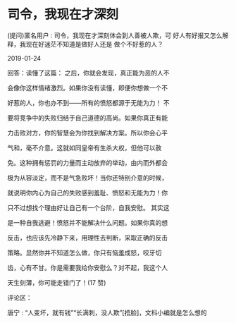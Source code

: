 # 司令，我现在才深刻

(提问)匿名用户 : 司令，我现在才深刻体会到人善被人欺，可 好人有好报又怎么解释，我现在好迷茫不知道是做好人还是 做个不好惹的人？

2019-01-24

回答：读懂了这篇： 之后，你就会发现，真正能为恶的人不

会像你这样情绪激烈。如果你没有读懂，即便你想做一个不

好惹的人，你也办不到——所有的愤怒都源于无能为力！ 不

要将竞争中的失败归结于自己道德的高尚。如果你真正有能

力击败对方，你的智慧会为你找到解决方案。所以你会心平

气和，毫不介意。这就如同皇帝有生杀大权，但他可以赦

免。这种拥有惩罚的力量而主动放弃的举动，由内而外都会

极为从容淡定，而不是气急败坏！当你还特别介意的时候，

就说明你内心为自己的失败感到羞耻、愤怒和无能为力！你

只不过想找个理由好让自己有一个台阶，自我安慰。 其实这

是一种自我逃避！愤怒并不能解决什么问题。如果你真的想

反击，也应该先冷静下来，用理性去判断，采取正确的反击

策略。显然你并不知道怎么做，你只有恼羞成怒，咬牙切

齿，心有不甘。你是需要我给你安慰么？对不起，我这个人

天生刻薄，你可能走错门了！(17 赞)

评论区：

唐宁 : “人变坏，就有钱”“长满刺，没人欺”[捂脸]，文科小编就是怎么想的